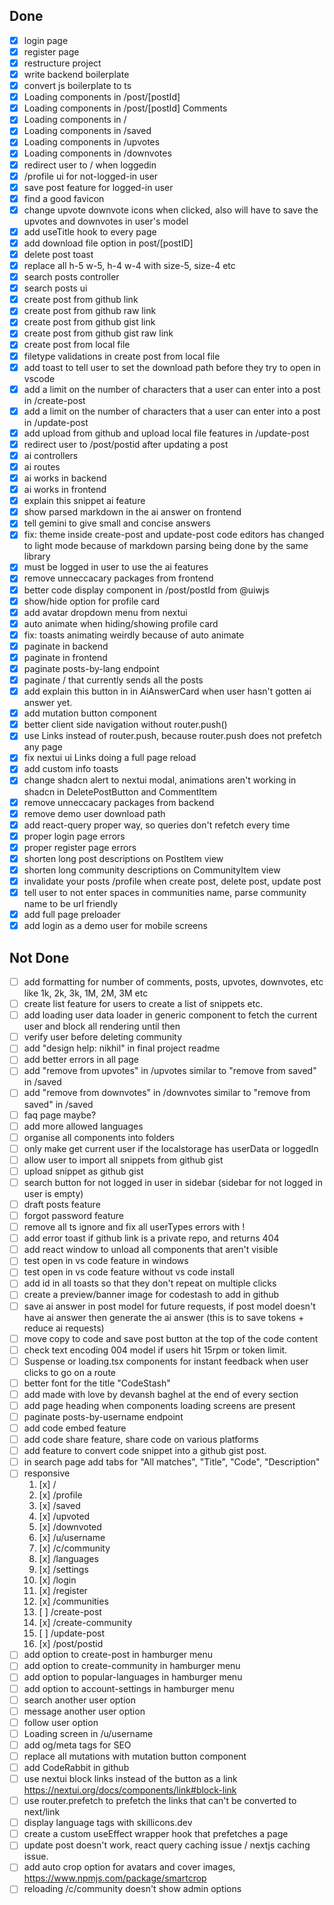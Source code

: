 ## Done

- [x] login page
- [x] register page
- [x] restructure project
- [x] write backend boilerplate
- [x] convert js boilerplate to ts
- [x] Loading components in /post/[postId]
- [x] Loading components in /post/[postId] Comments
- [x] Loading components in /
- [x] Loading components in /saved
- [x] Loading components in /upvotes
- [x] Loading components in /downvotes
- [x] redirect user to / when loggedin
- [x] /profile ui for not-logged-in user
- [x] save post feature for logged-in user
- [x] find a good favicon
- [x] change upvote downvote icons when clicked, also will have to save the upvotes and downvotes in user's model
- [x] add useTitle hook to every page
- [x] add download file option in post/[postID]
- [x] delete post toast
- [x] replace all h-5 w-5, h-4 w-4 with size-5, size-4 etc
- [x] search posts controller
- [x] search posts ui
- [x] create post from github link
- [x] create post from github raw link
- [x] create post from github gist link
- [x] create post from github gist raw link
- [x] create post from local file
- [x] filetype validations in create post from local file
- [x] add toast to tell user to set the download path before they try to open in vscode
- [x] add a limit on the number of characters that a user can enter into a post in /create-post
- [x] add a limit on the number of characters that a user can enter into a post in /update-post
- [x] add upload from github and upload local file features in /update-post
- [x] redirect user to /post/postid after updating a post
- [x] ai controllers
- [x] ai routes
- [x] ai works in backend
- [x] ai works in frontend
- [x] explain this snippet ai feature
- [x] show parsed markdown in the ai answer on frontend
- [x] tell gemini to give small and concise answers
- [x] fix: theme inside create-post and update-post code editors has changed to light mode because of markdown parsing being done by the same library
- [x] must be logged in user to use the ai features
- [x] remove unneccacary packages from frontend
- [x] better code display component in /post/postId from @uiwjs
- [x] show/hide option for profile card
- [x] add avatar dropdown menu from nextui
- [x] auto animate when hiding/showing profile card
- [x] fix: toasts animating weirdly because of auto animate
- [x] paginate in backend
- [x] paginate in frontend
- [x] paginate posts-by-lang endpoint
- [x] paginate / that currently sends all the posts
- [x] add explain this button in in AiAnswerCard when user hasn't gotten ai answer yet.
- [x] add mutation button component
- [x] better client side navigation without router.push()
- [x] use Links instead of router.push, because router.push does not prefetch any page
- [x] fix nextui ui Links doing a full page reload
- [x] add custom info toasts
- [x] change shadcn alert to nextui modal, animations aren't working in shadcn in DeletePostButton and CommentItem
- [x] remove unneccacary packages from backend
- [x] remove demo user download path
- [x] add react-query proper way, so queries don't refetch every time
- [x] proper login page errors
- [x] proper register page errors
- [x] shorten long post descriptions on PostItem view
- [x] shorten long community descriptions on CommunityItem view
- [x] invalidate your posts /profile when create post, delete post, update post
- [x] tell user to not enter spaces in communities name, parse community name to be url friendly
- [x] add full page preloader
- [x] add login as a demo user for mobile screens

## Not Done

- [ ] add formatting for number of comments, posts, upvotes, downvotes, etc like 1k, 2k, 3k, 1M, 2M, 3M etc
- [ ] create list feature for users to create a list of snippets etc.
- [ ] add loading user data loader in generic component to fetch the current user and block all rendering until then
- [ ] verify user before deleting community
- [ ] add "design help: nikhil" in final project readme
- [ ] add better errors in all page
- [ ] add "remove from upvotes" in /upvotes similar to "remove from saved" in /saved
- [ ] add "remove from downvotes" in /downvotes similar to "remove from saved" in /saved
- [ ] faq page maybe?
- [ ] add more allowed languages
- [ ] organise all components into folders
- [ ] only make get current user if the localstorage has userData or loggedIn
- [ ] allow user to import all snippets from github gist
- [ ] upload snippet as github gist
- [ ] search button for not logged in user in sidebar (sidebar for not logged in user is empty)
- [ ] draft posts feature
- [ ] forgot password feature
- [ ] remove all ts ignore and fix all userTypes errors with !
- [ ] add error toast if github link is a private repo, and returns 404
- [ ] add react window to unload all components that aren't visible
- [ ] test open in vs code feature in windows
- [ ] test open in vs code feature without vs code install
- [ ] add id in all toasts so that they don't repeat on multiple clicks
- [ ] create a preview/banner image for codestash to add in github
- [ ] save ai answer in post model for future requests, if post model doesn't have ai answer then generate the ai answer (this is to save tokens + reduce ai requests)
- [ ] move copy to code and save post button at the top of the code content
- [ ] check text encoding 004 model if users hit 15rpm or token limit.
- [ ] Suspense or loading.tsx components for instant feedback when user clicks to go on a route
- [ ] better font for the title "CodeStash"
- [ ] add made with love by devansh baghel at the end of every section
- [ ] add page heading when components loading screens are present
- [ ] paginate posts-by-username endpoint
- [ ] add code embed feature
- [ ] add code share feature, share code on various platforms
- [ ] add feature to convert code snippet into a github gist post.
- [ ] in search page add tabs for "All matches", "Title", "Code", "Description"
- [ ] responsive
  1. [x] /
  2. [x] /profile
  3. [x] /saved
  4. [x] /upvoted
  5. [x] /downvoted
  6. [x] /u/username
  7. [x] /c/community
  8. [x] /languages
  9. [x] /settings
  10. [x] /login
  11. [x] /register
  12. [x] /communities
  13. [ ] /create-post
  14. [x] /create-community
  15. [ ] /update-post
  16. [x] /post/postid
- [ ] add option to create-post in hamburger menu
- [ ] add option to create-community in hamburger menu
- [ ] add option to popular-languages in hamburger menu
- [ ] add option to account-settings in hamburger menu
- [ ] search another user option
- [ ] message another user option
- [ ] follow user option
- [ ] Loading screen in /u/username
- [ ] add og/meta tags for SEO
- [ ] replace all mutations with mutation button component
- [ ] add CodeRabbit in github
- [ ] use nextui block links instead of the button as a link https://nextui.org/docs/components/link#block-link
- [ ] use router.prefetch to prefetch the links that can't be converted to next/link
- [ ] display language tags with skillicons.dev
- [ ] create a custom useEffect wrapper hook that prefetches a page
- [ ] update post doesn't work, react query caching issue / nextjs caching issue.
- [ ] add auto crop option for avatars and cover images, https://www.npmjs.com/package/smartcrop
- [ ] reloading /c/community doesn't show admin options
